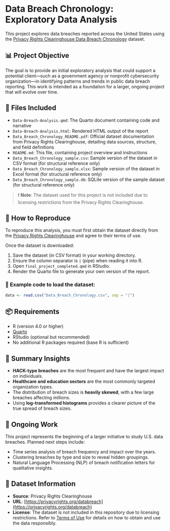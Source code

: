 # Data Breach Chronology: Exploratory Data Analysis

This project explores data breaches reported across the United States using the [Privacy Rights Clearinghouse Data Breach Chronology](https://privacyrights.myshopify.com/pages/faq) dataset.

## 📊 Project Objective

The goal is to provide an initial exploratory analysis that could support a potential client—such as a government agency or nonprofit cybersecurity organization—in identifying patterns and trends in public data breach reporting. This work is intended as a foundation for a larger, ongoing project that will evolve over time.

## 📁 Files Included

- `Data-Breach-Analysis.qmd`: The Quarto document containing code and narrative
- `Data-Breach-Analysis.html`: Rendered HTML output of the report
- `Data_Breach_Chronology_README.pdf`: Official dataset documentation from Privacy Rights Clearinghouse, detailing data sources, structure, and field definitions
- `README.md`: This file, containing project overview and instructions
- `Data_Breach_Chronology_sample.csv`: Sample version of the dataset in CSV format (for structural reference only)
- `Data_Breach_Chronology_sample.xlsx`: Sample version of the dataset in Excel format (for structural reference only)
- `Data_Breach_Chronology_sample.db`: SQLite version of the sample dataset (for structural reference only)

> ❗ **Note**: The dataset used for this project is not included due to licensing restrictions from the Privacy Rights Clearinghouse.

## 🔧 How to Reproduce

To reproduce this analysis, you must first obtain the dataset directly from the [Privacy Rights Clearinghouse](https://privacyrights.org/databreach) and agree to their terms of use.

Once the dataset is downloaded:

1. Save the dataset (in CSV format) in your working directory.
2. Ensure the column separator is `|` (pipe) when reading it into R.
3. Open `final_project_completed.qmd` in RStudio.
4. Render the Quarto file to generate your own version of the report.

### 🔢 Example code to load the dataset:

```r
data <- read.csv("Data_Breach_Chronology.csv", sep = "|")
```

## 📦 Requirements

- R (version 4.0 or higher)
- [Quarto](https://quarto.org/)
- RStudio (optional but recommended)
- No additional R packages required (base R is sufficient)

## 📌 Summary Insights

- **HACK-type breaches** are the most frequent and have the largest impact on individuals.
- **Healthcare and education sectors** are the most commonly targeted organization types.
- The distribution of breach sizes is **heavily skewed**, with a few large breaches affecting millions.
- Using **log-transformed histograms** provides a clearer picture of the true spread of breach sizes.

## 🚧 Ongoing Work

This project represents the beginning of a larger initiative to study U.S. data breaches. Planned next steps include:

- Time series analysis of breach frequency and impact over the years.
- Clustering breaches by type and size to reveal hidden groupings.
- Natural Language Processing (NLP) of breach notification letters for qualitative insights.

## 📝 Dataset Information

- **Source**: Privacy Rights Clearinghouse  
- **URL**: [https://privacyrights.org/databreach](https://privacyrights.org/databreach)  
- **License**: The dataset is not included in this repository due to licensing restrictions. Refer to [Terms of Use](https://privacyrights.org) for details on how to obtain and use the data responsibly.
